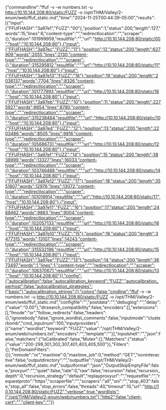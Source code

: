 {"commandline":"ffuf -v -w numbers.txt -u http://10.10.144.208:80/static/FUZZ -o /opt/THM/Valley/2-enum/web/ffuf_static.md","time":"2024-11-25T00:44:39-05:00","results":[{"input":{"FFUFHASH":"3a97e1","FUZZ":"00"},"position":1,"status":200,"length":127,"words":15,"lines":6,"content-type":"","redirectlocation":"","scraper":{},"duration":101999959,"resultfile":"","url":"http://10.10.144.208:80/static/00","host":"10.10.144.208:80"},{"input":{"FFUFHASH":"3a97ec","FUZZ":"11"},"position":12,"status":200,"length":627909,"words":2055,"lines":2130,"content-type":"","redirectlocation":"","scraper":{},"duration":315295812,"resultfile":"","url":"http://10.10.144.208:80/static/11","host":"10.10.144.208:80"},{"input":{"FFUFHASH":"3a97e13","FUZZ":"18"},"position":19,"status":200,"length":2036137,"words":7704,"lines":8326,"content-type":"","redirectlocation":"","scraper":{},"duration":101777993,"resultfile":"","url":"http://10.10.144.208:80/static/18","host":"10.10.144.208:80"},{"input":{"FFUFHASH":"3a97eb","FUZZ":"10"},"position":11,"status":200,"length":2275927,"words":8654,"lines":8780,"content-type":"","redirectlocation":"","scraper":{},"duration":315238484,"resultfile":"","url":"http://10.10.144.208:80/static/10","host":"10.10.144.208:80"},{"input":{"FFUFHASH":"3a97ed","FUZZ":"12"},"position":13,"status":200,"length":2203486,"words":8505,"lines":9816,"content-type":"","redirectlocation":"","scraper":{},"duration":105686731,"resultfile":"","url":"http://10.10.144.208:80/static/12","host":"10.10.144.208:80"},{"input":{"FFUFHASH":"3a97ef","FUZZ":"14"},"position":15,"status":200,"length":3838999,"words":13327,"lines":16033,"content-type":"","redirectlocation":"","scraper":{},"duration":103746488,"resultfile":"","url":"http://10.10.144.208:80/static/14","host":"10.10.144.208:80"},{"input":{"FFUFHASH":"3a97e12","FUZZ":"17"},"position":18,"status":200,"length":3551807,"words":12976,"lines":13072,"content-type":"","redirectlocation":"","scraper":{},"duration":101019914,"resultfile":"","url":"http://10.10.144.208:80/static/17","host":"10.10.144.208:80"},{"input":{"FFUFHASH":"3a97e11","FUZZ":"16"},"position":17,"status":200,"length":2468462,"words":9883,"lines":9004,"content-type":"","redirectlocation":"","scraper":{},"duration":102057133,"resultfile":"","url":"http://10.10.144.208:80/static/16","host":"10.10.144.208:80"},{"input":{"FFUFHASH":"3a97e10","FUZZ":"15"},"position":16,"status":200,"length":3477315,"words":13107,"lines":14243,"content-type":"","redirectlocation":"","scraper":{},"duration":315532196,"resultfile":"","url":"http://10.10.144.208:80/static/15","host":"10.10.144.208:80"},{"input":{"FFUFHASH":"3a97ee","FUZZ":"13"},"position":14,"status":200,"length":3673497,"words":1,"lines":1,"content-type":"","redirectlocation":"","scraper":{},"duration":106370671,"resultfile":"","url":"http://10.10.144.208:80/static/13","host":"10.10.144.208:80"}],"config":{"autocalibration":false,"autocalibration_keyword":"FUZZ","autocalibration_perhost":false,"autocalibration_strategies":["basic"],"autocalibration_strings":[],"colors":false,"cmdline":"ffuf -v -w numbers.txt -u http://10.10.144.208:80/static/FUZZ -o /opt/THM/Valley/2-enum/web/ffuf_static.md","configfile":"","postdata":"","debuglog":"","delay":{"value":"0.00"},"dirsearch_compatibility":false,"encoders":[],"extensions":[],"fmode":"or","follow_redirects":false,"headers":{},"ignorebody":false,"ignore_wordlist_comments":false,"inputmode":"clusterbomb","cmd_inputnum":100,"inputproviders":[{"name":"wordlist","keyword":"FUZZ","value":"/opt/THM/Valley/2-enum/web/numbers.txt","encoders":"","template":""}],"inputshell":"","json":false,"matchers":{"IsCalibrated":false,"Mutex":{},"Matchers":{"status":{"value":"200-299,301,302,307,401,403,405,500"}},"Filters":{},"PerDomainFilters":{}},"mmode":"or","maxtime":0,"maxtime_job":0,"method":"GET","noninteractive":false,"outputdirectory":"","outputfile":"/opt/THM/Valley/2-enum/web/ffuf_static.md","outputformat":"json","OutputSkipEmptyFile":false,"proxyurl":"","quiet":false,"rate":0,"raw":false,"recursion":false,"recursion_depth":0,"recursion_strategy":"default","replayproxyurl":"","requestfile":"","requestproto":"https","scraperfile":"","scrapers":"all","sni":"","stop_403":false,"stop_all":false,"stop_errors":false,"threads":40,"timeout":10,"url":"http://10.10.144.208:80/static/FUZZ","verbose":true,"wordlists":["/opt/THM/Valley/2-enum/web/numbers.txt"],"http2":false,"client-cert":"","client-key":""}}